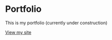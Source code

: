 # Portfolio
This is my portfolio (currently under construction)

[View my site](https://apalilio.github.io/ap_portfolio)